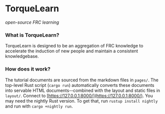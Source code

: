 # TorqueLearn

_open-source FRC learning_

### What is TorqueLearn?

TorqueLearn is designed to be an aggregation of FRC knowledge to accelerate the induction of new people and maintain a consistent knowledgebase.

### How does it work?

The tutorial documents are sourced from the markdown files in `pages/`. The top-level Rust script (`cargo run`) automatically converts these documents into servable HTML documents--combined with the layout and static files in `layout/`. Connect to [https://127.0.0.1:8000/](https://127.0.0.1:8000/). You may need the nightly Rust version. To get that, run `rustup install nightly` and run with `cargo +nightly run`.
